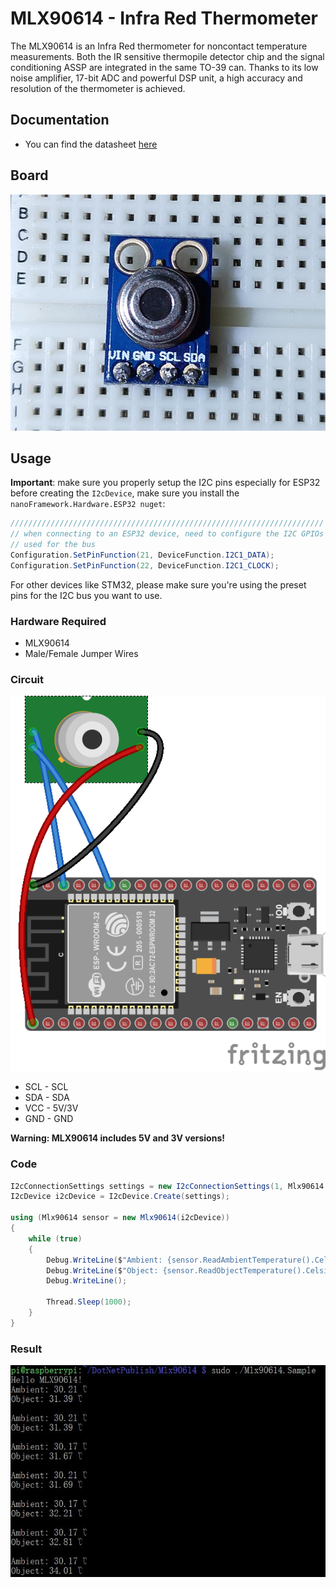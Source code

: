 # MLX90614 - Infra Red Thermometer

The MLX90614 is an Infra Red thermometer for noncontact temperature measurements. Both the IR sensitive thermopile detector chip and the signal conditioning ASSP are integrated in the same TO-39 can. Thanks to its low noise amplifier, 17-bit ADC and powerful DSP unit, a high accuracy and resolution of the thermometer is achieved.

## Documentation

- You can find the datasheet [here](https://cdn.datasheetspdf.com/pdf-down/M/L/X/MLX90614-Melexis.pdf)

## Board

![Connection image](sensor.jpg)

## Usage

**Important**: make sure you properly setup the I2C pins especially for ESP32 before creating the `I2cDevice`, make sure you install the `nanoFramework.Hardware.ESP32 nuget`:

```csharp
//////////////////////////////////////////////////////////////////////
// when connecting to an ESP32 device, need to configure the I2C GPIOs
// used for the bus
Configuration.SetPinFunction(21, DeviceFunction.I2C1_DATA);
Configuration.SetPinFunction(22, DeviceFunction.I2C1_CLOCK);
```

For other devices like STM32, please make sure you're using the preset pins for the I2C bus you want to use.

### Hardware Required

- MLX90614
- Male/Female Jumper Wires

### Circuit

![MLX90614 circuit](MLX90614_circuit_bb.png)

- SCL - SCL
- SDA - SDA
- VCC - 5V/3V
- GND - GND

**Warning: MLX90614 includes 5V and 3V versions!**

### Code

```csharp
I2cConnectionSettings settings = new I2cConnectionSettings(1, Mlx90614.DefaultI2cAddress);
I2cDevice i2cDevice = I2cDevice.Create(settings);

using (Mlx90614 sensor = new Mlx90614(i2cDevice))
{
    while (true)
    {
        Debug.WriteLine($"Ambient: {sensor.ReadAmbientTemperature().Celsius} ℃");
        Debug.WriteLine($"Object: {sensor.ReadObjectTemperature().Celsius} ℃");
        Debug.WriteLine();

        Thread.Sleep(1000);
    }
}
```

### Result

![Sample result](./RunningResult.jpg)

